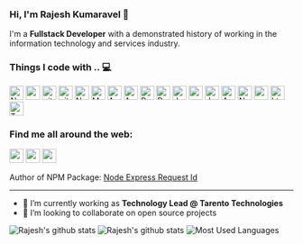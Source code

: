### Hi, I'm Rajesh Kumaravel 👋

I'm a **Fullstack Developer** with a demonstrated history of working in the information technology and services industry.

### Things I code with .. 💻

<p>
  <img alt="Nodejs" src="https://img.shields.io/badge/-Nodejs-43853d?style=flat-square&logo=Node.js&logoColor=white" height=25/>
  <img alt="npm" src="https://img.shields.io/badge/-NPM-CB3837?style=flat-square&logo=npm&logoColor=white" height=25 />
  <img alt="git" src="https://img.shields.io/badge/-Git-F05032?style=flat-square&logo=git&logoColor=white" height=25 />
  <img alt="github actions" src="https://img.shields.io/badge/-Github_Actions-2088FF?style=flat-square&logo=github-actions&logoColor=white" height=25 />
  <img alt="NestJs" src="https://img.shields.io/badge/-NestJs-ea2845?style=flat-square&logo=nestjs&logoColor=white" height=25 />
  <img alt="MongoDB" src="https://img.shields.io/badge/-MongoDB-13aa52?style=flat-square&logo=mongodb&logoColor=white" height=25 />
  <img alt="Apache Cassandra" src="https://img.shields.io/badge/-Apache%20Cassandra-0A88B3?style=flat-square&logo=apache-cassandra&logoColor=white" height=25 />
  <img alt="Apache Kafka" src="https://img.shields.io/badge/-Apache%20Kafka-000000?style=flat-square&logo=apache-kafka&logoColor=white" height=25 />
  <img alt="RabbitMQ" src="https://img.shields.io/badge/-RabbitMQ-FF6600?style=flat-square&logo=rabbitmq&logoColor=white" height=25 />
  <img alt="Docker" src="https://img.shields.io/badge/-Docker-46a2f1?style=flat-square&logo=docker&logoColor=white" height=25 />
  <img alt="Jenkins" src="https://img.shields.io/badge/-Jenkins-D03C3A?style=flat-square&logo=jenkins&logoColor=white" height=25 />
  <img alt="sonarcloud" src="https://img.shields.io/badge/-sonarcloud-FD6A00?style=flat-square&logo=sonarcloud&logoColor=white" height=25 />
  <img alt="JavaScript" src="https://img.shields.io/badge/-Javascript-f9a03c?style=flat-square&logo=javascript&logoColor=white" height=25 />
  <img alt="AWS" src="https://img.shields.io/badge/-AWS-232F3E?style=flat-square&logo=amazon&logoColor=white" height=25 />
  <img alt="Nginx" src="https://img.shields.io/badge/-Nginx-009639?style=flat-square&logo=nginx&logoColor=white" height=25 />
  <img alt="angular" src="https://img.shields.io/badge/-Angular-DD0031?style=flat-square&logo=angular&logoColor=white" height=25 />
  <img alt="html5" src="https://img.shields.io/badge/-HTML5-E34F26?style=flat-square&logo=html5&logoColor=white" height=25 />
  <img alt="TypeScript" src="https://img.shields.io/badge/-TypeScript-007ACC?style=flat-square&logo=typescript&logoColor=white" height=25 />
  
</p>

### Find me all around the web:

<p>
  <a href="https://twitter.com/rk_rajeshk"><img src="https://img.shields.io/badge/twitter-%231DA1F2.svg?&style=flat-square&logo=twitter&logoColor=white" target="_blank" height=25></a>
  <a href="https://in.linkedin.com/in/rajeshkmv"><img src="https://img.shields.io/badge/linkedin-%230077B5.svg?&style=flat-square&logo=linkedin&logoColor=white" height=25></a>
  <a href="https://dev.to/rajeshkumaravel"><img src="https://img.shields.io/badge/DEV.TO-%230A0A0A.svg?&style=flat-square&logo=dev-dot-to&logoColor=white" height=25></a>
</p>

Author of NPM Package: [Node Express Request Id](https://www.npmjs.com/package/node-express-req-id)

---
- 🔭 I’m currently working as **Technology Lead @ Tarento Technologies**
- 👯 I’m looking to collaborate on open source projects

![Rajesh's github stats](https://github-readme-stats.vercel.app/api?username=rajeshkumaravel&show_icons=true&hide_border=true&hide=stars)
![Rajesh's github stats](https://github-readme-streak-stats.herokuapp.com/?user=rajeshkumaravel)
![Most Used Languages](https://github-readme-stats.vercel.app/api/top-langs/?username=rajeshkumaravel&layout=compact)





<!--
**rajeshkumaravel/rajeshkumaravel** is a ✨ _special_ ✨ repository because its `README.md` (this file) appears on your GitHub profile.
https://github.com/anuraghazra/github-readme-stats
<img src="https://emojis.slackmojis.com/emojis/images/1531849430/4246/blob-sunglasses.gif?1531849430" width="30"/>
Here are some ideas to get you started:

- 🔭 I’m currently working as **Senior Software Engineer @ Tarento Technologies**
- 🌱 I’m currently learning ...
- 👯 I’m looking to collaborate on open source projects
- 🤔 I’m looking for help with ...
- 💬 Ask me about ...
- 📫 How to reach me: ...
- 😄 Pronouns: ...
- ⚡ Fun fact: ...
-->
